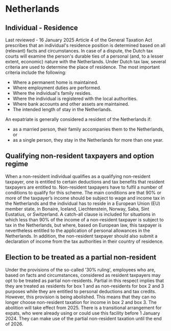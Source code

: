 # Netherlands
## Individual - Residence
Last reviewed - 16 January 2025
Article 4 of the General Taxation Act prescribes that an individual's residence position is determined based on all (relevant) facts and circumstances. In case of a dispute, the Dutch tax courts will examine the person's durable ties of a personal (and, to a lesser extent, economic) nature with the Netherlands.
Under Dutch tax law, several criteria are used to determine the place of residence. The most important criteria include the following:
  * Where a permanent home is maintained.
  * Where employment duties are performed.
  * Where the individual's family resides.
  * Where the individual is registered with the local authorities.
  * Where bank accounts and other assets are maintained.
  * The intended length of stay in the Netherlands.


An expatriate is generally considered a resident of the Netherlands if:
  * as a married person, their family accompanies them to the Netherlands, or
  * as a single person, they stay in the Netherlands for more than one year.


## Qualifying non-resident taxpayers and option regime
When a non-resident individual qualifies as a qualifying non-resident taxpayer, one is entitled to certain deductions and tax benefits that resident taxpayers are entitled to. Non-resident taxpayers have to fulfil a number of conditions to qualify for this scheme. The main conditions are that 90% or more of the taxpayer’s income should be subject to wage and income tax in the Netherlands and the individual has to reside in a European Union (EU) member state, in Bonaire, Iceland, Liechtenstein, Norway, Saba, Sint Eustatius, or Switzerland. A catch-all clause is included for situations in which less than 90% of the income of a non-resident taxpayer is subject to tax in the Netherlands, but where, based on European law, this taxpayer is nevertheless entitled to the application of personal allowances in the Netherlands. In addition, the non-resident taxpayer should also submit a declaration of income from the tax authorities in their country of residence.
## Election to be treated as a partial non-resident
Under the provisions of the so-called '30% ruling', employees who are, based on facts and circumstances, considered as resident taxpayers may opt to be treated as partial non-residents. Partial in this respect implies that they are treated as residents for box 1 and as non-residents for box 2 and 3 purposes while they are entitled to personal deductions and tax credits.
However, this provision is being abolished. This means that they can no longer choose non-resident taxation for income in box 2 and box 3. The abolition will take effect from 2025. There is a transitional arrangement for expats, who were already using or could use this facility before 1 January 2024. They can make use of the partial non-resident taxation until the end of 2026.
